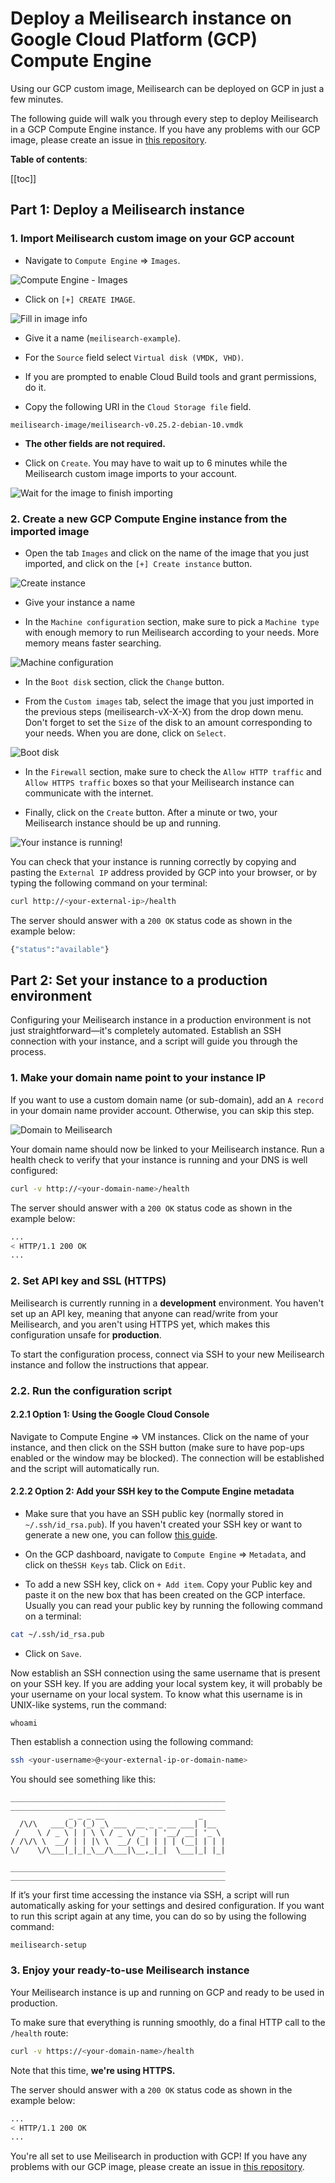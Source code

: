 # Deploy a Meilisearch instance on Google Cloud Platform (GCP) Compute Engine

Using our GCP custom image, Meilisearch can be deployed on GCP in just a few minutes.

The following guide will walk you through every step to deploy Meilisearch in a GCP Compute Engine instance. If you have any problems with our GCP image, please create an issue in [this repository](https://github.com/meilisearch/meilisearch-gcp).

**Table of contents**:

[[toc]]

## Part 1: Deploy a Meilisearch instance

### 1. Import Meilisearch custom image on your GCP account

- Navigate to `Compute Engine` => `Images`.

![Compute Engine - Images](/gcp/01.compute-engine.png)

- Click on `[+] CREATE IMAGE`.

![Fill in image info](/gcp/02.image-info.png)

- Give it a name (`meilisearch-example`).

- For the `Source` field select `Virtual disk (VMDK, VHD)`.

- If you are prompted to enable Cloud Build tools and grant permissions, do it.

- Copy the following URI in the `Cloud Storage file` field.

```
meilisearch-image/meilisearch-v0.25.2-debian-10.vmdk
```

- **The other fields are not required.**

- Click on `Create`. You may have to wait up to 6 minutes while the Meilisearch custom image imports to your account.

![Wait for the image to finish importing](/gcp/03.import-image.png)

### 2. Create a new GCP Compute Engine instance from the imported image

- Open the tab `Images` and click on the name of the image that you just imported, and click on the `[+] Create instance` button.

![Create instance](/gcp/04.create-instance.png)

- Give your instance a name

- In the `Machine configuration` section, make sure to pick a `Machine type` with enough memory to run Meilisearch according to your needs. More memory means faster searching.

![Machine configuration](/gcp/05.machine-configuration.png)

- In the `Boot disk` section, click the `Change` button.

- From the `Custom images` tab, select the image that you just imported in the previous steps (meilisearch-vX-X-X) from the drop down menu. Don't forget to set the `Size` of the disk to an amount corresponding to your needs. When you are done, click on `Select`.

![Boot disk](/gcp/06.boot-disk.png)

- In the `Firewall` section, make sure to check the `Allow HTTP traffic` and `Allow HTTPS traffic` boxes so that your Meilisearch instance can communicate with the internet.

- Finally, click on the `Create` button. After a minute or two, your Meilisearch instance should be up and running.

![Your instance is running!](/gcp/07.instance-running.png)

You can check that your instance is running correctly by copying and pasting the `External IP` address provided by GCP into your browser, or by typing the following command on your terminal:

```bash
curl http://<your-external-ip>/health
```

The server should answer with a `200 OK` status code as shown in the example below:

```bash
{"status":"available"}
```

## Part 2: Set your instance to a production environment

Configuring your Meilisearch instance in a production environment is not just straightforward—it's completely automated. Establish an SSH connection with your instance, and a script will guide you through the process.

### 1. Make your domain name point to your instance IP

If you want to use a custom domain name (or sub-domain), add an `A record` in your domain name provider account. Otherwise, you can skip this step.

![Domain to  Meilisearch](/gcp/08.domain.png)

Your domain name should now be linked to your Meilisearch instance. Run a health check to verify that your instance is running and your DNS is well configured:

```bash
curl -v http://<your-domain-name>/health
```

The server should answer with a `200 OK` status code as shown in the example below:

```bash
...
< HTTP/1.1 200 OK
...
```

### 2. Set API key and SSL (HTTPS)

Meilisearch is currently running in a **development** environment. You haven't set up an API key, meaning that anyone can read/write from your Meilisearch, and you aren't using HTTPS yet, which makes this configuration unsafe for **production**.

To start the configuration process, connect via SSH to your new Meilisearch instance and follow the instructions that appear.

### 2.2. Run the configuration script

#### 2.2.1 Option 1: Using the Google Cloud Console

Navigate to Compute Engine => VM instances. Click on the name of your instance, and then click on the SSH button (make sure to have pop-ups enabled or the window may be blocked). The connection will be established and the script will automatically run.

#### 2.2.2 Option 2: Add your SSH key to the Compute Engine metadata

- Make sure that you have an SSH public key (normally stored in `~/.ssh/id_rsa.pub`). If you haven't created your SSH key or want to generate a new one, you can follow [this guide](https://www.ssh.com/ssh/keygen/).

- On the GCP dashboard, navigate to `Compute Engine` => `Metadata`, and click on the`SSH Keys` tab. Click on `Edit`.

- To add a new SSH key, click on `+ Add item`. Copy your Public key and paste it on the new box that has been created on the GCP interface. Usually you can read your public key by running the following command on a terminal:

```bash
cat ~/.ssh/id_rsa.pub
```

- Click on `Save`.

Now establish an SSH connection using the same username that is present on your SSH key. If you are adding your local system key, it will probably be your username on your local system. To know what this username is in UNIX-like systems, run the command:

```
whoami
```

Then establish a connection using the following command:

```bash
ssh <your-username>@<your-external-ip-or-domain-name>
```

You should see something like this:

```
________________________________________________
________________________________________________
             _ _ _ __                     _
  /\/\   ___(_) (_) _\ ___  __ _ _ __ ___| |__
 /    \ / _ \ | | \ \ / _ \/ _` | '__/ __| '_ \
/ /\/\ \  __/ | | |\ \  __/ (_| | | | (__| | | |
\/    \/\___|_|_|_\__/\___|\__,_|_|  \___|_| |_|

________________________________________________
________________________________________________
```

If it’s your first time accessing the instance via SSH, a script will run automatically asking for your settings and desired configuration. If you want to run this script again at any time, you can do so by using the following command:

```bash
meilisearch-setup
```

### 3. Enjoy your ready-to-use Meilisearch instance

Your Meilisearch instance is up and running on GCP and ready to be used in production.

To make sure that everything is running smoothly, do a final HTTP call to the `/health` route:

```bash
curl -v https://<your-domain-name>/health
```

Note that this time, **we're using HTTPS.**

The server should answer with a `200 OK` status code as shown in the example below:

```bash
...
< HTTP/1.1 200 OK
...
```

You're all set to use Meilisearch in production with GCP! If you have any problems with our GCP image, please create an issue in [this repository](https://github.com/meilisearch/meilisearch-gcp).
